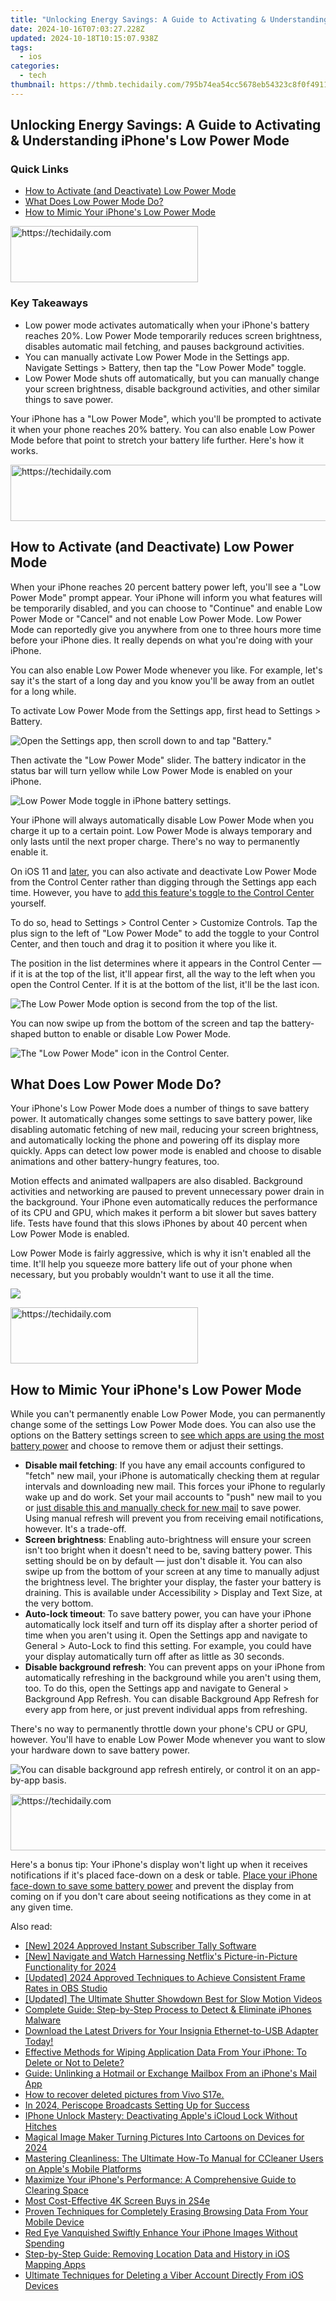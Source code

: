 ```yaml
---
title: "Unlocking Energy Savings: A Guide to Activating & Understanding iPhone's Low Power Mode"
date: 2024-10-16T07:03:27.228Z
updated: 2024-10-18T10:15:07.938Z
tags:
  - ios
categories:
  - tech
thumbnail: https://thmb.techidaily.com/795b74ea54cc5678eb54323c8f0f4911a2d522641c62a676cf0d7c5aa1dfbffa.jpg
---
```


## Unlocking Energy Savings: A Guide to Activating & Understanding iPhone's Low Power Mode

### Quick Links

* [How to Activate (and Deactivate) Low Power Mode](https://www.howtogeek.com/229224/how-to-use-low-power-mode-on-an-iphone-and-what-exactly-it-does/#how-to-activate-and-deactivate-low-power-mode)
* [What Does Low Power Mode Do?](https://some-techniques.techidaily.com/in-2024-expertise-acquiring-the-best-unboxing-tunes-and-melodies/)
* [How to Mimic Your iPhone's Low Power Mode](https://win-answers.techidaily.com/beat-the-bugs-a-guide-to-ensuring-smooth-launches-of-saints-row-on-pc-systems/)

<!-- affiliate ads begin -->
<a href="https://aligracehair.sjv.io/c/5597632/1918698/19272" target="_top" id="1918698">
  <img src="//a.impactradius-go.com/display-ad/19272-1918698" border="0" alt="https://techidaily.com" width="300" height="90"/>
</a>
<img height="0" width="0" src="https://aligracehair.sjv.io/i/5597632/1918698/19272" style="position:absolute;visibility:hidden;" border="0" />
<!-- affiliate ads end -->

### Key Takeaways

* Low power mode activates automatically when your iPhone's battery reaches 20%. Low Power Mode temporarily reduces screen brightness, disables automatic mail fetching, and pauses background activities.
* You can manually activate Low Power Mode in the Settings app. Navigate Settings > Battery, then tap the "Low Power Mode" toggle.
* Low Power Mode shuts off automatically, but you can manually change your screen brightness, disable background activities, and other similar things to save power.

 Your iPhone has a "Low Power Mode", which you'll be prompted to activate it when your phone reaches 20% battery. You can also enable Low Power Mode before that point to stretch your battery life further. Here's how it works.

<!-- affiliate ads begin -->
<a href="https://aidotcom.pxf.io/c/5597632/2134499/19576" target="_top" id="2134499">
  <img src="//a.impactradius-go.com/display-ad/19576-2134499" border="0" alt="https://techidaily.com" width="600" height="90"/>
</a>
<img height="0" width="0" src="https://aidotcom.pxf.io/i/5597632/2134499/19576" style="position:absolute;visibility:hidden;" border="0" />
<!-- affiliate ads end -->

##  How to Activate (and Deactivate) Low Power Mode

 When your iPhone reaches 20 percent battery power left, you'll see a "Low Power Mode" prompt appear. Your iPhone will inform you what features will be temporarily disabled, and you can choose to "Continue" and enable Low Power Mode or "Cancel" and not enable Low Power Mode. Low Power Mode can reportedly give you anywhere from one to three hours more time before your iPhone dies. It really depends on what you're doing with your iPhone.

 You can also enable Low Power Mode whenever you like. For example, let's say it's the start of a long day and you know you'll be away from an outlet for a long while.

 To activate Low Power Mode from the Settings app, first head to Settings > Battery.

![Open the Settings app, then scroll down to and tap "Battery."](https://static1.howtogeekimages.com/wordpress/wp-content/uploads/2023/09/tap-the-battery-button.png) 

 Then activate the "Low Power Mode" slider. The battery indicator in the status bar will turn yellow while Low Power Mode is enabled on your iPhone. 

![Low Power Mode toggle in iPhone battery settings.](https://static1.howtogeekimages.com/wordpress/wp-content/uploads/2023/09/lower-power-mode-toggle.png) 

 Your iPhone will always automatically disable Low Power Mode when you charge it up to a certain point. Low Power Mode is always temporary and only lasts until the next proper charge. There's no way to permanently enable it.

 On iOS 11 and [later](https://some-guidance.techidaily.com/new-top-13-effortless-revenue-strategies-for-newbies-on-reddit/), you can also activate and deactivate Low Power Mode from the Control Center rather than digging through the Settings app each time. However, you have to [add this feature's toggle to the Control Center](https://twitter-videos.techidaily.com/in-2024-gif-galore-converting-tweet-videos-at-zero-cost/) yourself.

 To do so, head to Settings > Control Center > Customize Controls. Tap the plus sign to the left of "Low Power Mode" to add the toggle to your Control Center, and then touch and drag it to position it where you like it.

 The position in the list determines where it appears in the Control Center — if it is at the top of the list, it'll appear first, all the way to the left when you open the Control Center. If it is at the bottom of the list, it'll be the last icon. 

![The Low Power Mode option is second from the top of the list.](https://static1.howtogeekimages.com/wordpress/wp-content/uploads/2023/09/low-power-mode-inthe-control-center.png) 

 You can now swipe up from the bottom of the screen and tap the battery-shaped button to enable or disable Low Power Mode.

![The "Low Power Mode" icon in the Control Center.](https://static1.howtogeekimages.com/wordpress/wp-content/uploads/2023/09/low-power-mode-can-be-toggled-in-control-center.png) 

##  What Does Low Power Mode Do? 

 Your iPhone's Low Power Mode does a number of things to save battery power. It automatically changes some settings to save battery power, like disabling automatic fetching of new mail, reducing your screen brightness, and automatically locking the phone and powering off its display more quickly. Apps can detect low power mode is enabled and choose to disable animations and other battery-hungry features, too.

 Motion effects and animated wallpapers are also disabled. Background activities and networking are paused to prevent unnecessary power drain in the background. Your iPhone even automatically reduces the performance of its CPU and GPU, which makes it perform a bit slower but saves battery life. Tests have found that this slows iPhones by about 40 percent when Low Power Mode is enabled.

 Low Power Mode is fairly aggressive, which is why it isn't enabled all the time. It'll help you squeeze more battery life out of your phone when necessary, but you probably wouldn't want to use it all the time.

![](https://static1.howtogeekimages.com/wordpress/wp-content/uploads/2017/09/img_59caa8847adab.png) 

<!-- affiliate ads begin -->
<a href="https://aligracehair.sjv.io/c/5597632/1938716/19272" target="_top" id="1938716">
  <img src="//a.impactradius-go.com/display-ad/19272-1938716" border="0" alt="https://techidaily.com" width="300" height="90"/>
</a>
<img height="0" width="0" src="https://aligracehair.sjv.io/i/5597632/1938716/19272" style="position:absolute;visibility:hidden;" border="0" />
<!-- affiliate ads end -->

##  How to Mimic Your iPhone's Low Power Mode

 While you can't permanently enable Low Power Mode, you can permanently change some of the settings Low Power Mode does. You can also use the options on the Battery settings screen to [see which apps are using the most battery power](https://screen-mirror.techidaily.com/in-2024-recommended-best-applications-for-mirroring-your-infinix-hot-30i-screen-drfone-by-drfone-android/) and choose to remove them or adjust their settings.

* **Disable mail fetching**: If you have any email accounts configured to "fetch" new mail, your iPhone is automatically checking them at regular intervals and downloading new mail. This forces your iPhone to regularly wake up and do work. Set your mail accounts to "push" new mail to you or [just disable this and manually check for new mail](https://twitter-videos.techidaily.com/a-step-by-written-by-a-lawyer-in-2024/) to save power. Using manual refresh will prevent you from receiving email notifications, however. It's a trade-off.
* **Screen brightness**: Enabling auto-brightness will ensure your screen isn't too bright when it doesn't need to be, saving battery power. This setting should be on by default — just don't disable it. You can also swipe up from the bottom of your screen at any time to manually adjust the brightness level. The brighter your display, the faster your battery is draining. This is available under Accessibility > Display and Text Size, at the very bottom.
* **Auto-lock timeout**: To save battery power, you can have your iPhone automatically lock itself and turn off its display after a shorter period of time when you aren't using it. Open the Settings app and navigate to General > Auto-Lock to find this setting. For example, you could have your display automatically turn off after as little as 30 seconds.
* **Disable background refresh**: You can prevent apps on your iPhone from automatically refreshing in the background while you aren't using them, too. To do this, open the Settings app and navigate to General > Background App Refresh. You can disable Background App Refresh for every app from here, or just prevent individual apps from refreshing.

 There's no way to permanently throttle down your phone's CPU or GPU, however. You'll have to enable Low Power Mode whenever you want to slow your hardware down to save battery power.

![You can disable background app refresh entirely, or control it on an app-by-app basis.](https://static1.howtogeekimages.com/wordpress/wp-content/uploads/2023/09/background-app-refresh.png) 

<!-- affiliate ads begin -->
<a href="https://aligracehair.sjv.io/c/5597632/1997662/19272" target="_top" id="1997662">
  <img src="//a.impactradius-go.com/display-ad/19272-1997662" border="0" alt="https://techidaily.com" width="728" height="90"/>
</a>
<img height="0" width="0" src="https://aligracehair.sjv.io/i/5597632/1997662/19272" style="position:absolute;visibility:hidden;" border="0" />
<!-- affiliate ads end -->

 Here's a bonus tip: Your iPhone's display won't light up when it receives notifications if it's placed face-down on a desk or table. [Place your iPhone face-down to save some battery power](https://bypass-frp.techidaily.com/ultimate-guide-from-vivo-s17-pro-frp-bypass-by-drfone-android/) and prevent the display from coming on if you don't care about seeing notifications as they come in at any given time.

<ins class="adsbygoogle"
     style="display:block"
     data-ad-format="autorelaxed"
     data-ad-client="ca-pub-7571918770474297"
     data-ad-slot="1223367746"></ins>

<ins class="adsbygoogle"
     style="display:block"
     data-ad-client="ca-pub-7571918770474297"
     data-ad-slot="8358498916"
     data-ad-format="auto"
     data-full-width-responsive="true"></ins>

<span class="atpl-alsoreadstyle">Also read:</span>
<div><ul>
<li><a href="https://youtube-lab.techidaily.com/024-approved-instant-subscriber-tally-software/"><u>[New] 2024 Approved Instant Subscriber Tally Software</u></a></li>
<li><a href="https://fox-boxes.techidaily.com/new-navigate-and-watch-harnessing-netflixs-picture-in-picture-functionality-for-2024/"><u>[New] Navigate and Watch Harnessing Netflix's Picture-in-Picture Functionality for 2024</u></a></li>
<li><a href="https://visual-screen-recording.techidaily.com/updated-2024-approved-techniques-to-achieve-consistent-frame-rates-in-obs-studio/"><u>[Updated] 2024 Approved Techniques to Achieve Consistent Frame Rates in OBS Studio</u></a></li>
<li><a href="https://some-skills.techidaily.com/updated-the-ultimate-shutter-showdown-best-for-slow-motion-videos/"><u>[Updated] The Ultimate Shutter Showdown Best for Slow Motion Videos</u></a></li>
<li><a href="https://os-tips.techidaily.com/complete-guide-step-by-step-process-to-detect-and-eliminate-iphones-malware/"><u>Complete Guide: Step-by-Step Process to Detect & Eliminate iPhones Malware</u></a></li>
<li><a href="https://hardware-help.techidaily.com/download-the-latest-drivers-for-your-insignia-ethernet-to-usb-adapter-today/"><u>Download the Latest Drivers for Your Insignia Ethernet-to-USB Adapter Today!</u></a></li>
<li><a href="https://os-tips.techidaily.com/effective-methods-for-wiping-application-data-from-your-iphone-to-delete-or-not-to-delete/"><u>Effective Methods for Wiping Application Data From Your iPhone: To Delete or Not to Delete?</u></a></li>
<li><a href="https://os-tips.techidaily.com/guide-unlinking-a-hotmail-or-exchange-mailbox-from-an-iphones-mail-app/"><u>Guide: Unlinking a Hotmail or Exchange Mailbox From an iPhone's Mail App</u></a></li>
<li><a href="https://blog-min.techidaily.com/how-to-recover-deleted-pictures-from-vivo-s17e-by-fonelab-android-recover-pictures/"><u>How to recover deleted pictures from Vivo S17e.</u></a></li>
<li><a href="https://fox-glue.techidaily.com/in-2024-periscope-broadcasts-setting-up-for-success/"><u>In 2024, Periscope Broadcasts Setting Up for Success</u></a></li>
<li><a href="https://os-tips.techidaily.com/iphone-unlock-mastery-deactivating-apples-icloud-lock-without-hitches/"><u>IPhone Unlock Mastery: Deactivating Apple's iCloud Lock Without Hitches</u></a></li>
<li><a href="https://fox-cloud.techidaily.com/magical-image-maker-turning-pictures-into-cartoons-on-devices-for-2024/"><u>Magical Image Maker Turning Pictures Into Cartoons on Devices for 2024</u></a></li>
<li><a href="https://os-tips.techidaily.com/mastering-cleanliness-the-ultimate-how-to-manual-for-ccleaner-users-on-apples-mobile-platforms/"><u>Mastering Cleanliness: The Ultimate How-To Manual for CCleaner Users on Apple's Mobile Platforms</u></a></li>
<li><a href="https://os-tips.techidaily.com/maximize-your-iphones-performance-a-comprehensive-guide-to-clearing-space/"><u>Maximize Your iPhone's Performance: A Comprehensive Guide to Clearing Space</u></a></li>
<li><a href="https://hardware-reviews.techidaily.com/most-cost-effective-4k-screen-buys-in-2s4e/"><u>Most Cost-Effective 4K Screen Buys in 2S4e</u></a></li>
<li><a href="https://os-tips.techidaily.com/proven-techniques-for-completely-erasing-browsing-data-from-your-mobile-device/"><u>Proven Techniques for Completely Erasing Browsing Data From Your Mobile Device</u></a></li>
<li><a href="https://fox-hovers.techidaily.com/red-eye-vanquished-swiftly-enhance-your-iphone-images-without-spending/"><u>Red Eye Vanquished Swiftly Enhance Your iPhone Images Without Spending</u></a></li>
<li><a href="https://os-tips.techidaily.com/step-by-step-guide-removing-location-data-and-history-in-ios-mapping-apps/"><u>Step-by-Step Guide: Removing Location Data and History in iOS Mapping Apps</u></a></li>
<li><a href="https://os-tips.techidaily.com/ultimate-techniques-for-deleting-a-viber-account-directly-from-ios-devices/"><u>Ultimate Techniques for Deleting a Viber Account Directly From iOS Devices</u></a></li>
</ul></div>

